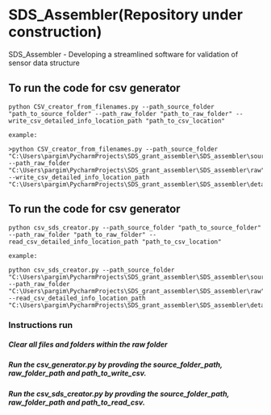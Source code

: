 # SDS_Assembler(Repository under construction)
SDS_Assembler - Developing a streamlined software for validation of sensor data structure

## To run the code for csv generator 
```
python CSV_creator_from_filenames.py --path_source_folder "path_to_source_folder" --path_raw_folder "path_to_raw_folder" --write_csv_detailed_info_location_path "path_to_csv_location"

```

```
example:

>python CSV_creator_from_filenames.py --path_source_folder "C:\Users\pargim\PycharmProjects\SDS_grant_assembler\SDS_assembler\source" --path_raw_folder "C:\Users\pargim\PycharmProjects\SDS_grant_assembler\SDS_assembler\raw" --write_csv_detailed_info_location_path "C:\Users\pargim\PycharmProjects\SDS_grant_assembler\SDS_assembler\detailed_info_json_all_fields_filenames.csv"
```

## To run the code for csv generator 
```
python csv_sds_creator.py --path_source_folder "path_to_source_folder" --path_raw_folder "path_to_raw_folder" --read_csv_detailed_info_location_path "path_to_csv_location"

```

```
example:

python csv_sds_creator.py --path_source_folder "C:\Users\pargim\PycharmProjects\SDS_grant_assembler\SDS_assembler\source" --path_raw_folder "C:\Users\pargim\PycharmProjects\SDS_grant_assembler\SDS_assembler\raw" --read_csv_detailed_info_location_path "C:\Users\pargim\PycharmProjects\SDS_grant_assembler\SDS_assembler\detailed_info_json_all_fields_filenames.csv"

```


### Instructions run
##### Clear all files and folders within the raw folder
##### Run the csv_generator.py by provding the source_folder_path, raw_folder_path and path_to_write_csv. 
##### Run the csv_sds_creator.py by provding the source_folder_path, raw_folder_path and path_to_read_csv. 

